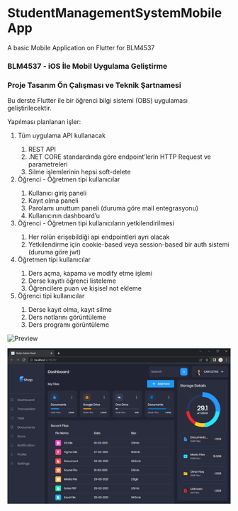 # StudentManagementSystemMobileApp
A basic Mobile Application on Flutter for BLM4537 
<h3> BLM4537 - iOS İle Mobil Uygulama Geliştirme </h3>
<h3> Proje Tasarım Ön Çalışması ve Teknik Şartnamesi </h3>



Bu derste Flutter ile bir öğrenci bilgi sistemi (OBS) uygulaması geliştirilecektir.

Yapılması planlanan işler:
<ol>
  <li>Tüm uygulama API kullanacak</li>
  <ol>
      <li>REST API</li>
      <li>.NET CORE standardında göre endpoint’lerin HTTP Request ve parametreleri</li>
      <li>Silme işlemlerinin hepsi soft-delete</li>
  </ol>

  <li>Öğrenci - Öğretmen tipi kullanıcılar</li>
  <ol>
      <li>Kullanıcı giriş paneli</li>
      <li>Kayıt olma paneli</li>
      <li>Parolamı unuttum paneli (duruma göre mail entegrasyonu)</li>
      <li>Kullanıcının dashboard’u</li>
  </ol>

  <li>Öğrenci - Öğretmen tipi kullanıcıların yetkilendirilmesi</li>
  <ol>
      <li>Her rolün erişebildiği api endpointleri ayrı olacak</li>
      <li>Yetkilendirme için cookie-based veya session-based bir auth sistemi (duruma göre jwt)</li>
  </ol>

  <li>Öğretmen tipi kullanıcılar</li>
  <ol>
      <li>Ders açma, kapama ve modify etme işlemi</li>
      <li>Derse kayıtlı öğrenci listeleme</li>
      <li>Öğrencilere puan ve kişisel not ekleme</li>
  </ol>


  <li>Öğrenci tipi kullanıcılar</li>
  <ol>
      <li>Derse kayıt olma, kayıt silme</li>
      <li>Ders notlarını görüntüleme</li>
      <li>Ders programı görüntüleme</li>
  </ol>
</ol>


![Preview](/gif.gif)

![App UI](/ui.png)
